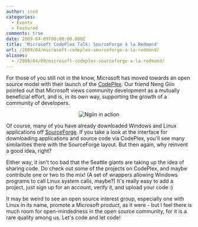 ```yaml
---
author: iced
categories:
  - Events
  - Featured
comments: true
date: 2009-04-09T00:00:00.000Z
title: 'Microsoft CodePlex Talk: SourceForge à la Redmond'
url: /2009/04/microsoft-codeplex-sourceforge-a-la-redmond/
aliases:
  - /2009/04/09/microsoft-codeplex-sourceforge-a-la-redmond/
---
```


For those of you still not in the know, Microsoft has moved towards an open source model with their launch of the <a href = "http://www.codeplex.com/">CodePlex</a>. Our friend Neng Giin pointed out that Microsoft views community development as a mutually beneficial effort, and is, in its own way, supporting the growth of a community of developers.

<div align="center">
<img src="http://inlinethumb40.webshots.com/41959/2778029040101890940S425x425Q85.jpg" alt="Ngiin in action" /></div>

Of course, many of you have already downloaded Windows and Linux applications off <a href = "http://www.sourceforge.net/">SourceForge</a>. If you take a look at the interface for downloading applications and source code via CodePlex, you'll see many similarities there with the SourceForge layout. But then again, why reinvent a good idea, right?

Either way, it isn't too bad that the Seattle giants are taking up the idea of sharing code. Do check out some of the projects on CodePlex, and maybe contribute one or two to the mix! (A set of wrappers allowing Windows programs to call Linux system calls, maybe?) It's really easy to add a project, just sign up for an account, verify it, and upload your code :)

It may be weird to see an open source interest group, especially one with Linux in its name, promote a Microsoft product, as it were - but I feel there is much room for open-mindedness in the open source community, for it is a rare quality among us. Let's code and let code!
